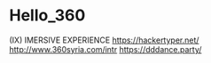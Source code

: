 # Hello_360
(IX) IMERSIVE EXPERIENCE 
https://hackertyper.net/
 http://www.360syria.com/intr
https://dddance.party/
